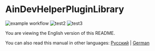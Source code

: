 # AinDevHelperPluginLibrary

![example workflow](https://github.com/github/docs/actions/workflows/main.yml/badge.svg)
![test2](https://github.com/AllineedRu/AinDevHelperPluginLibrary/actions/workflows/main.yml/badge.svg?branch=master)
![test3](https://github.com/AllineedRu/AinDevHelperPluginLibrary/actions/workflows/dotnet.yml/badge.svg?branch=master)

You are viewing the English version of this README.

You can also read this manual in other languages: [Русский](README-ru.md) | [German](README-de.md)